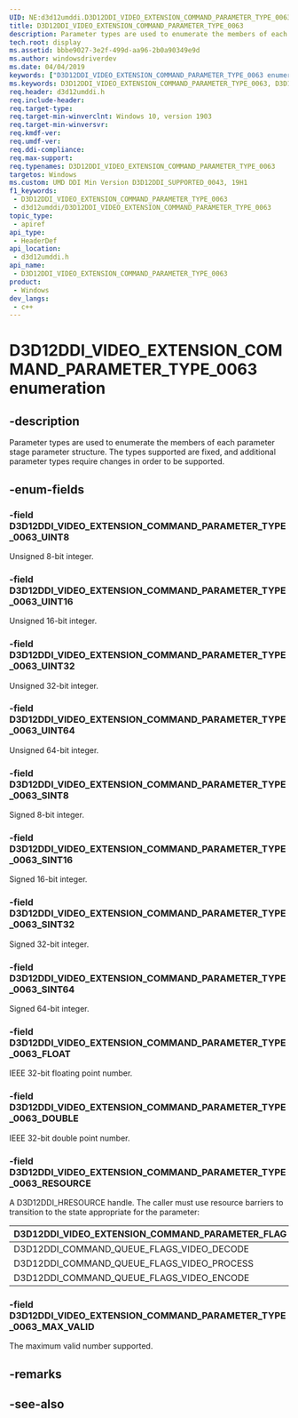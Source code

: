 ```yaml
---
UID: NE:d3d12umddi.D3D12DDI_VIDEO_EXTENSION_COMMAND_PARAMETER_TYPE_0063
title: D3D12DDI_VIDEO_EXTENSION_COMMAND_PARAMETER_TYPE_0063
description: Parameter types are used to enumerate the members of each parameter stage parameter structure.
tech.root: display
ms.assetid: bbbe9027-3e2f-499d-aa96-2b0a90349e9d
ms.author: windowsdriverdev
ms.date: 04/04/2019
keywords: ["D3D12DDI_VIDEO_EXTENSION_COMMAND_PARAMETER_TYPE_0063 enumeration"]
ms.keywords: D3D12DDI_VIDEO_EXTENSION_COMMAND_PARAMETER_TYPE_0063, D3D12DDI_VIDEO_EXTENSION_COMMAND_PARAMETER_TYPE_0063,
req.header: d3d12umddi.h
req.include-header: 
req.target-type: 
req.target-min-winverclnt: Windows 10, version 1903
req.target-min-winversvr: 
req.kmdf-ver: 
req.umdf-ver: 
req.ddi-compliance: 
req.max-support: 
req.typenames: D3D12DDI_VIDEO_EXTENSION_COMMAND_PARAMETER_TYPE_0063
targetos: Windows
ms.custom: UMD DDI Min Version D3D12DDI_SUPPORTED_0043, 19H1
f1_keywords:
 - D3D12DDI_VIDEO_EXTENSION_COMMAND_PARAMETER_TYPE_0063
 - d3d12umddi/D3D12DDI_VIDEO_EXTENSION_COMMAND_PARAMETER_TYPE_0063
topic_type:
 - apiref
api_type:
 - HeaderDef
api_location:
 - d3d12umddi.h
api_name:
 - D3D12DDI_VIDEO_EXTENSION_COMMAND_PARAMETER_TYPE_0063
product:
 - Windows
dev_langs:
 - c++
---
```


# D3D12DDI_VIDEO_EXTENSION_COMMAND_PARAMETER_TYPE_0063 enumeration


## -description

Parameter types are used to enumerate the members of each parameter stage parameter structure. The types supported are fixed, and additional parameter types require changes in order to be supported.

## -enum-fields

### -field D3D12DDI_VIDEO_EXTENSION_COMMAND_PARAMETER_TYPE_0063_UINT8

Unsigned 8-bit integer.

### -field D3D12DDI_VIDEO_EXTENSION_COMMAND_PARAMETER_TYPE_0063_UINT16

Unsigned 16-bit integer.

### -field D3D12DDI_VIDEO_EXTENSION_COMMAND_PARAMETER_TYPE_0063_UINT32

Unsigned 32-bit integer.

### -field D3D12DDI_VIDEO_EXTENSION_COMMAND_PARAMETER_TYPE_0063_UINT64

Unsigned 64-bit integer.

### -field D3D12DDI_VIDEO_EXTENSION_COMMAND_PARAMETER_TYPE_0063_SINT8

Signed 8-bit integer.

### -field D3D12DDI_VIDEO_EXTENSION_COMMAND_PARAMETER_TYPE_0063_SINT16

Signed 16-bit integer.

### -field D3D12DDI_VIDEO_EXTENSION_COMMAND_PARAMETER_TYPE_0063_SINT32

Signed 32-bit integer.

### -field D3D12DDI_VIDEO_EXTENSION_COMMAND_PARAMETER_TYPE_0063_SINT64

Signed 64-bit integer.

### -field D3D12DDI_VIDEO_EXTENSION_COMMAND_PARAMETER_TYPE_0063_FLOAT

IEEE 32-bit floating point number.

### -field D3D12DDI_VIDEO_EXTENSION_COMMAND_PARAMETER_TYPE_0063_DOUBLE

IEEE 32-bit double point number.

### -field D3D12DDI_VIDEO_EXTENSION_COMMAND_PARAMETER_TYPE_0063_RESOURCE

A D3D12DDI_HRESOURCE handle. The caller must use resource barriers to transition to the state appropriate for the parameter:

|D3D12DDI_VIDEO_EXTENSION_COMMAND_PARAMETER_FLAG|Read|Write|
|---|---|---|
|D3D12DDI_COMMAND_QUEUE_FLAGS_VIDEO_DECODE|D3D12DDI_RESOURCE_STATE_VIDEO_DECODE_READ|D3D12DDI_RESOURCE_STATE_VIDEO_DECODE_WRITE|
|D3D12DDI_COMMAND_QUEUE_FLAGS_VIDEO_PROCESS|D3D12DDI_RESOURCE_STATE_VIDEO_PROCESS_READ|D3D12DDI_RESOURCE_STATE_VIDEO_PROCESS_WRITE|
|D3D12DDI_COMMAND_QUEUE_FLAGS_VIDEO_ENCODE|D3D12DDI_RESOURCE_STATE_VIDEO_ENCODE_READ|D3D12DDI_RESOURCE_STATE_VIDEO_ENCODE_WRITE|

### -field D3D12DDI_VIDEO_EXTENSION_COMMAND_PARAMETER_TYPE_0063_MAX_VALID

The maximum valid number supported.

## -remarks

## -see-also


